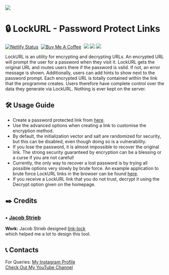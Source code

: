 <a href="https://www.lockurl.ml/"><img src="https://blogger.googleusercontent.com/img/b/R29vZ2xl/AVvXsEju5sE6dXEYTbO38FsZgC1rk_8Ts1D6DJSA2O3uW7U_rMQNrD1tJv7iExfa5JqRL0VoumWN3n9wQ4C450UXqwhXlP-z1NOyz2ZHphI9PVwAXjGeHUs68ccVD4TNFcrn9mGAKpdJ2PKLYPYIekcOR8iMm9J2hrAR9QWE5PcmP0D8NXGojKYBlcq1L9G7/s16000/Black%20Technology%20LinkedIn%20Banner(1)-modified.png"></a>

# 🔒 LockURL - Password Protect Links
[![Netlify Status](https://api.netlify.com/api/v1/badges/72e6b5dc-96f8-4c8c-af94-a9c626cd2db1/deploy-status)](https://app.netlify.com/sites/lockurl/deploys)‎ ‎
[![Buy Me A Coffee](https://img.shields.io/open-vsx/stars/redhat/java?color=D8B024&label=buy%20me%20a%20coffee&style=flat)](https://www.buymeacoffee.com/utsanjan)‎ ‎
[![](https://img.shields.io/github/license/utsanjan/LockURL?logoColor=red&style=flat)](https://github.com/utsanjan/LockURL/blob/main/LICENSE)‎ ‎
[![](https://img.shields.io/github/languages/count/utsanjan/LockURL?style=flat)](https://github.com/utsanjan/LockURL/search?l=shell)‎ ‎
[![](https://img.shields.io/github/languages/top/utsanjan/LockURL?color=light%20green&style=flat)](https://github.com/utsanjan/LockURL)‎ ‎ <br>

LockURL is an utility for encrypting and decrypting URLs. An encrypted URL will prompt the user for a password when they visit it. LockURL gets the original URL and routes users there if the password is valid. If not, an error message is shown. Additionally, users can add hints to show next to the password prompt. Each encrypted URL is totally contained within the link that the programme creates. Users therefore have complete control over the data they generate via LockURL. Nothing is ever kept on the server.

## 🛠️ Usage Guide
- Create a password protected link from [here](https://lockurl.ml/).
- Use the advanced options when creating a link to customise the encryption method.
- By default, the initialization vector and salt are randomized for security, but this can be disabled, even though doing so is a vulnerability.
- If you lose the password, it is almost impossible to recover the original link. The strong security guaranteed by encryption can be a blessing or a curse if you are not careful!
- Currently, the only way to recover a lost password is by trying all possible options very slowly by brute force. An example application to brute force LockURL links in the browser can be found [here](https://lockurl.ml/bruteforce/).
- If you receive a LockURL link that you do not trust, decrypt it using the Decrypt option given on the homepage.

## ✒️ Credits
### • [Jacob Strieb](https://github.com/jstrieb)<br>
**Work:** Jacob Strieb designed [link-lock](https://github.com/jstrieb/link-lock)<br>
which helped me a lot to design this tool.

## 📞 Contacts
For Queries: [My Instagram Profile](https://www.instagram.com/utsanjan/)  
[Check Out My YouTube Channel](https://www.youtube.com/DopeSatan)
